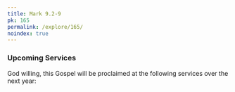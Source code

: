 ```yaml
---
title: Mark 9.2-9
pk: 165
permalink: /explore/165/
noindex: true
---
```


### Upcoming Services

God willing, this Gospel will be proclaimed at the following services over the next year:


